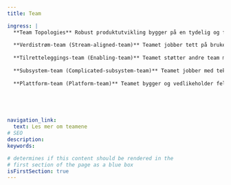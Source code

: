 ```yaml
---
title: Team

ingress: |
  **Team Topologies** Robust produktutvikling bygger på en tydelig og fleksibel måte å organisere teamene våre på. Team Typologies hjelper oss å sikre at teamene har klare roller, grenser og samarbeidsformer -har fokus på det de er best på. Vi jobber i fire typer team: 
  
  **Verdistrøm-team (Stream-aligned-team)** Teamet jobber tett på brukerne og leverer verdi kontinuerlig, innenfor et avgrenset område.
  
  **Tilretteleggings-team (Enabling-team)** Teamet støtter andre team med kompetanse, og hjelper dem å løse hindringer. 
  
  **Subsystem-team (Complicated-subsystem-team)** Teamet jobber med teknisk krevende områder, som krever spesialkompetanse. 
  
  **Plattform-team (Platform-team)** Teamet bygger og vedlikeholder felles plattformer og verktøy, som gjør det lettere for andre team å levere. 

 



navigation_link:
  text: Les mer om teamene
# SEO
description:
keywords:

# determines if this content should be rendered in the
# first section of the page as a blue box
isFirstSection: true
---
```

